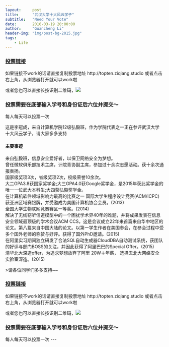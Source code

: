 ```yaml
---
layout:     post
title:      "武汉大学十大风云学子"
subtitle:   "Need Your Vote"
date:       2016-03-19 20:00:00
author:     "Guancheng Li"
header-img: "img/post-bg-2015.jpg"
tags:
    - Life
---
```

<h3><a href="http://t.cn/RGeKtlH">投票链接</a></h3>
<p>如果链接不work的话请直接复制投票地址 http://topten.ziqiang.studio 或者点击右上角，从浏览器打开就可以work啦 </p>
<p>或者您也可以直接长按识别二维码，<img src="http://www.gcli.cn/img/123.png"></img></p>
<h3>投票需要在底部输入学号和身份证后六位并提交～</h3></h2>每人每天可以投票一次</h2>
<p>这是李冠成，来自计算机学院12级弘毅班，作为学院代表之一正在参评武汉大学十大风云学子，请大家多多支持</p>
<h4>主要事迹</h4>
<p>来自弘毅班，信息安全爱好者，以保卫网络安全为梦想。<br>
曾任微软俱乐部技术主席，计院青协副主席，参加过十余次志愿活动。获十余次通报表扬。<br>
国家级奖项3次，省级奖项2次，校级荣誉10余次。<br>
大二GPA3.8获国家奖学金;大三GPA4.0获Google奖学金，是2015年获此奖学金的唯一一位武大本科生;大四获弘毅奖学金。<br>
在计算机软件领域影响力最高的比赛之一 国际大学生程序设计竞赛(ACM/ICPC) 获亚洲区域赛银牌，并受邀成为美国计算机协会会员。(2013)<br>
全国大学生物联网竞赛赛区一等奖。(2014)<br>
解决了无线窃听信道模型中的一个困扰学术界40年的难题，并将成果发表在信息安全领域最顶级的学术会议ACM CCS，这是会议成立22年来首篇来自华中地区的论文。第八篇来自中国大陆的论文。以第一学生作者在美国参会，在参会过程中受多个国外老师的称赞与好评。获得了国外PhD邀请。(2015)<br>
在阿里实习期间独立研发了合法SQL自动生成器CloudDBA自动测试系统，获团队的好评与部门BOSS的关注，并因此获得了阿里巴巴的Special Offer。(2015)<br>
清华北大深造offer，为追求梦想放弃了阿里 20W＋年薪， 选择去北大网络安全实验室深造。(2015)</p>
>请各位同学们多多支持~~
<h3><a href="http://t.cn/RGeKtlH">投票链接</a></h3>

<p>如果链接不work的话请直接复制投票地址 http://topten.ziqiang.studio  或者点击右上角，从浏览器打开就可以work啦</p>
<p>或者您也可以直接长按识别二维码，<img src="http://www.gcli.cn/img/123.png"></img></p>
<h3>投票需要在底部输入学号和身份证后六位并提交～</h3></h2>每人每天可以投票一次</h2>
---

